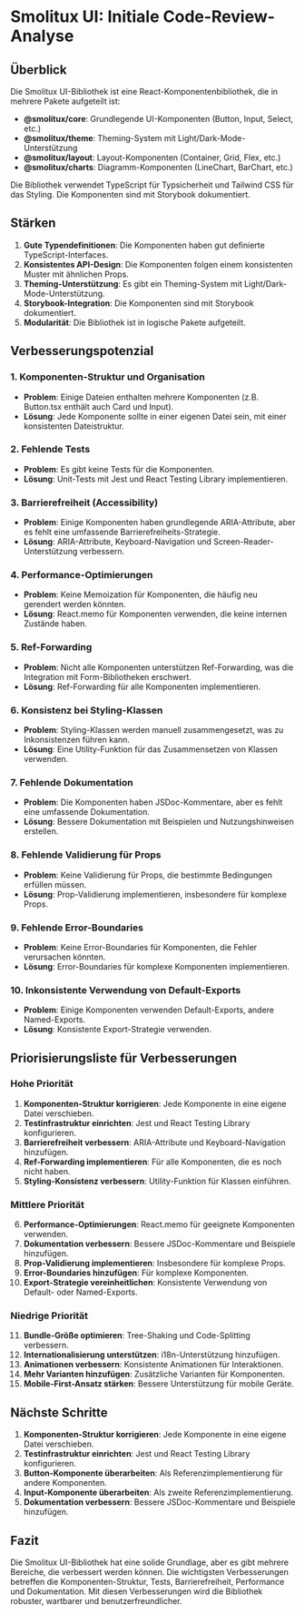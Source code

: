 # Smolitux UI: Initiale Code-Review-Analyse

## Überblick

Die Smolitux UI-Bibliothek ist eine React-Komponentenbibliothek, die in mehrere Pakete aufgeteilt ist:

- **@smolitux/core**: Grundlegende UI-Komponenten (Button, Input, Select, etc.)
- **@smolitux/theme**: Theming-System mit Light/Dark-Mode-Unterstützung
- **@smolitux/layout**: Layout-Komponenten (Container, Grid, Flex, etc.)
- **@smolitux/charts**: Diagramm-Komponenten (LineChart, BarChart, etc.)

Die Bibliothek verwendet TypeScript für Typsicherheit und Tailwind CSS für das Styling. Die Komponenten sind mit Storybook dokumentiert.

## Stärken

1. **Gute Typendefinitionen**: Die Komponenten haben gut definierte TypeScript-Interfaces.
2. **Konsistentes API-Design**: Die Komponenten folgen einem konsistenten Muster mit ähnlichen Props.
3. **Theming-Unterstützung**: Es gibt ein Theming-System mit Light/Dark-Mode-Unterstützung.
4. **Storybook-Integration**: Die Komponenten sind mit Storybook dokumentiert.
5. **Modularität**: Die Bibliothek ist in logische Pakete aufgeteilt.

## Verbesserungspotenzial

### 1. Komponenten-Struktur und Organisation

- **Problem**: Einige Dateien enthalten mehrere Komponenten (z.B. Button.tsx enthält auch Card und Input).
- **Lösung**: Jede Komponente sollte in einer eigenen Datei sein, mit einer konsistenten Dateistruktur.

### 2. Fehlende Tests

- **Problem**: Es gibt keine Tests für die Komponenten.
- **Lösung**: Unit-Tests mit Jest und React Testing Library implementieren.

### 3. Barrierefreiheit (Accessibility)

- **Problem**: Einige Komponenten haben grundlegende ARIA-Attribute, aber es fehlt eine umfassende Barrierefreiheits-Strategie.
- **Lösung**: ARIA-Attribute, Keyboard-Navigation und Screen-Reader-Unterstützung verbessern.

### 4. Performance-Optimierungen

- **Problem**: Keine Memoization für Komponenten, die häufig neu gerendert werden könnten.
- **Lösung**: React.memo für Komponenten verwenden, die keine internen Zustände haben.

### 5. Ref-Forwarding

- **Problem**: Nicht alle Komponenten unterstützen Ref-Forwarding, was die Integration mit Form-Bibliotheken erschwert.
- **Lösung**: Ref-Forwarding für alle Komponenten implementieren.

### 6. Konsistenz bei Styling-Klassen

- **Problem**: Styling-Klassen werden manuell zusammengesetzt, was zu Inkonsistenzen führen kann.
- **Lösung**: Eine Utility-Funktion für das Zusammensetzen von Klassen verwenden.

### 7. Fehlende Dokumentation

- **Problem**: Die Komponenten haben JSDoc-Kommentare, aber es fehlt eine umfassende Dokumentation.
- **Lösung**: Bessere Dokumentation mit Beispielen und Nutzungshinweisen erstellen.

### 8. Fehlende Validierung für Props

- **Problem**: Keine Validierung für Props, die bestimmte Bedingungen erfüllen müssen.
- **Lösung**: Prop-Validierung implementieren, insbesondere für komplexe Props.

### 9. Fehlende Error-Boundaries

- **Problem**: Keine Error-Boundaries für Komponenten, die Fehler verursachen könnten.
- **Lösung**: Error-Boundaries für komplexe Komponenten implementieren.

### 10. Inkonsistente Verwendung von Default-Exports

- **Problem**: Einige Komponenten verwenden Default-Exports, andere Named-Exports.
- **Lösung**: Konsistente Export-Strategie verwenden.

## Priorisierungsliste für Verbesserungen

### Hohe Priorität

1. **Komponenten-Struktur korrigieren**: Jede Komponente in eine eigene Datei verschieben.
2. **Testinfrastruktur einrichten**: Jest und React Testing Library konfigurieren.
3. **Barrierefreiheit verbessern**: ARIA-Attribute und Keyboard-Navigation hinzufügen.
4. **Ref-Forwarding implementieren**: Für alle Komponenten, die es noch nicht haben.
5. **Styling-Konsistenz verbessern**: Utility-Funktion für Klassen einführen.

### Mittlere Priorität

6. **Performance-Optimierungen**: React.memo für geeignete Komponenten verwenden.
7. **Dokumentation verbessern**: Bessere JSDoc-Kommentare und Beispiele hinzufügen.
8. **Prop-Validierung implementieren**: Insbesondere für komplexe Props.
9. **Error-Boundaries hinzufügen**: Für komplexe Komponenten.
10. **Export-Strategie vereinheitlichen**: Konsistente Verwendung von Default- oder Named-Exports.

### Niedrige Priorität

11. **Bundle-Größe optimieren**: Tree-Shaking und Code-Splitting verbessern.
12. **Internationalisierung unterstützen**: i18n-Unterstützung hinzufügen.
13. **Animationen verbessern**: Konsistente Animationen für Interaktionen.
14. **Mehr Varianten hinzufügen**: Zusätzliche Varianten für Komponenten.
15. **Mobile-First-Ansatz stärken**: Bessere Unterstützung für mobile Geräte.

## Nächste Schritte

1. **Komponenten-Struktur korrigieren**: Jede Komponente in eine eigene Datei verschieben.
2. **Testinfrastruktur einrichten**: Jest und React Testing Library konfigurieren.
3. **Button-Komponente überarbeiten**: Als Referenzimplementierung für andere Komponenten.
4. **Input-Komponente überarbeiten**: Als zweite Referenzimplementierung.
5. **Dokumentation verbessern**: Bessere JSDoc-Kommentare und Beispiele hinzufügen.

## Fazit

Die Smolitux UI-Bibliothek hat eine solide Grundlage, aber es gibt mehrere Bereiche, die verbessert werden können. Die wichtigsten Verbesserungen betreffen die Komponenten-Struktur, Tests, Barrierefreiheit, Performance und Dokumentation. Mit diesen Verbesserungen wird die Bibliothek robuster, wartbarer und benutzerfreundlicher.